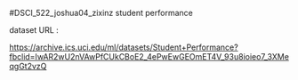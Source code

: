 
#DSCI_522_joshua04_zixinz
student performance

dataset URL :

https://archive.ics.uci.edu/ml/datasets/Student+Performance?fbclid=IwAR2wU2nVAwPfCUkCBoE2_4ePwEwGEOmET4V_93u8ioieo7_3XMeqgGt2vzQ
